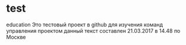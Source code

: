 # test
education
Это тестовый проект в github для изучения команд управления проектом
данный текст составлен 21.03.2017 в 14.48 по Москве
